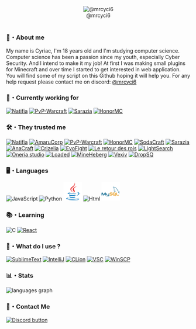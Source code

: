 <div align="center">
  <img style="widht: 150px; height: 150px" src="https://avatars.githubusercontent.com/u/74507367?v=4" alt="@mrcyci6"></img>
</div>
<div align="center">
  <a style="text-decoration: none;" href="https://discord.com/users/1187442455268831232">@mrcyci6</a>
</div>

# 

### 🤙・About me

My name is Cyriac, I'm 18 years old and I'm studying computer science. Computer science has been a passion since my youth, especially Cyber ​​Security. And I intend to make it my job!
At first I was making small plugins for Minecraft and over time I started to get interested in web application. You will find some of my script on this Github hoping it will help you. For any help request please contact me on discord: [@mrcyci6](https://discord.com/users/1187442455268831232)

### 📂・Currently working for

<div>
  <a href="https://natifia.fr/"><img style="width: 50px; height: 50px;" src="https://cdn.discordapp.com/icons/1198231265300725770/64d774c3f7e9abaaf57fe09b97b51eb8.webp" alt="Natifia"></a>
  <a href="https://pvp-warcraft.net/"><img style="width: 50px; height: 50px;" src="https://pvp-warcraft.net/storage/img/favicon2.png" alt="PvP-Warcraft"></a>
  <a href="https://www.sarazia.fr/"><img style="width: 50px; height: 50px;" src="https://www.sarazia.fr/storage/img/icon-sarazia.png" alt="Sarazia"></a>
  <a href="https://honormc.fr/"><img style="width: 50px; height: 50px;" src="https://cdn.discordapp.com/icons/1106615680217915527/33ecd0b2b8a0f6004bd74b793b1ed96a.webp" alt="HonorMC"></a>
</div>

### 🛠️・They trusted me

<div>
  <a href="https://natifia.fr/"><img style="width: 50px; height: 50px;" src="https://cdn.discordapp.com/icons/1198231265300725770/64d774c3f7e9abaaf57fe09b97b51eb8.webp" alt="Natifia"></a>
  <a href="https://discord.gg/amaru"><img style="width: 50px; height: 50px;" src="https://cdn.discordapp.com/icons/514923211050188822/8e0ebcbdd1f7776b027a52209791ceb0.webp" alt="AmaruCorp"></a>
  <a href="https://pvp-warcraft.net/"><img style="width: 50px; height: 50px;" src="https://pvp-warcraft.net/storage/img/favicon2.png" alt="PvP-Warcraft"></a>
  <a href="https://honormc.fr/"><img style="width: 50px; height: 50px;" src="https://cdn.discordapp.com/icons/1106615680217915527/33ecd0b2b8a0f6004bd74b793b1ed96a.webp" alt="HonorMC"></a>
  <a href="https://discord.gg/rncagp9Jus"><img style="width: 50px; height: 50px;" src="https://cdn.discordapp.com/icons/1026889758993023086/03e3d165ccb4965df475f9c06567d199.webp" alt="SodaCraft"></a>
  <a href="https://www.sarazia.fr/"><img style="width: 50px; height: 50px;" src="https://www.sarazia.fr/storage/img/icon-sarazia.png" alt="Sarazia"></a>
  <a href="https://discord.gg/anacraft"><img style="width: 50px; height: 50px;" src="https://cdn.discordapp.com/icons/975485030451269693/be30324d4f4491ed8a2a31607692aed3.webp" alt="AnaCraft"></a>
  <a href="https://discord.gg/crizelia"><img style="width: 50px; height: 50px;" src="https://cdn.discordapp.com/attachments/1054443268940771448/1135640857446453328/logo.png" alt="Crizelia"></a>
  <a href="https://discord.gg/evofight"><img style="width: 50px; height: 50px;" src="https://cdn.discordapp.com/attachments/1054443268940771448/1135641379054309486/logo.png" alt="EvoFight"></a>
  <a href="https://discord.gg/jvkHEkSSRt"><img style="width: 50px; height: 50px;" src="https://cdn.discordapp.com/attachments/1054443268940771448/1135870767184216134/d27cd9032825d1c9202a2b62f0e67a8a.webp" alt="Le retour des rois"></a>
  <a href="https://discord.gg/lightsearch"><img style="width: 50px; height: 50px;" src="https://cdn.discordapp.com/attachments/1054443268940771448/1135643788795183255/logo.png" alt="LightSearch"></a>
  <a href="https://discord.gg/oneriastudios"><img style="width: 50px; height: 50px;" src="https://cdn.discordapp.com/attachments/1054443268940771448/1135870685873442866/9c1dc43db06385e9178d4ee8fbdcc6db.webp" alt="Oneria studio"></a>
  <a href="https://discord.gg/2j4Td6TpCB"><img style="width: 50px; height: 50px;" src="https://cdn.discordapp.com/attachments/1054443268940771448/1135870578096623696/fb78ef0b67889eba285bc2db7d511da0.webp" alt="Loaded"></a>
  <a href="https://discord.gg/mineheberg"><img style="width: 50px; height: 50px;" src="https://cdn.discordapp.com/attachments/1054443268940771448/1135646427092091011/Logo.png" alt="MineHeberg"></a>
  <a href="https://discord.gg/vexiv"><img style="width: 50px; height: 50px;" src="https://cdn.discordapp.com/attachments/1054443268940771448/1135646866483187732/logo.png" alt="Vexiv"></a>
  <a href="https://discord.gg/dropsq"><img style="width: 50px; height: 50px;" src="https://cdn.discordapp.com/attachments/1054443268940771448/1135870357748842536/logo.png" alt="DropSQ">
</div></a>

### 🖥️・Languages

<div>
  <img style="width: 50px; height: 50px;" src="https://upload.wikimedia.org/wikipedia/commons/thumb/6/6a/JavaScript-logo.png/800px-JavaScript-logo.png" alt="JavaScript">
  <img style="width: 50px; height: 50px;" src="https://upload.wikimedia.org/wikipedia/commons/thumb/c/c3/Python-logo-notext.svg/1869px-Python-logo-notext.svg.png" alt="Python">
  <img style="width: 50px; height: 50px;" src="https://raw.githubusercontent.com/devicons/devicon/master/icons/java/java-original.svg" alt="Java">
  <img style="width: 50px; height: 50px;" src="https://cdn-icons-png.flaticon.com/512/732/732212.png" alt="Html">
  <img style="width: 50px; height: 50px;" src="https://raw.githubusercontent.com/devicons/devicon/master/icons/mysql/mysql-original-wordmark.svg" alt="MySQL">
</div>

### 📚・Learning

<div>
  <img style="width: 50px; height: 50;" src="https://upload.wikimedia.org/wikipedia/commons/1/18/C_Programming_Language.svg" alt="C">
  <a href="https://fr.react.dev/"><img style="width: 50px; height: 50;" src="https://icons.veryicon.com/png/o/business/vscode-program-item-icon/react-3.png" alt="React"></a>
</div>

### 🧰・What do I use ?

<div>
  <a href="https://www.sublimetext.com/"><img style="width: 50px; height: 50px;" src="https://upload.wikimedia.org/wikipedia/fr/7/78/Sublime_text_logo.png" alt="SublimeText"></a>
  <a href="https://www.jetbrains.com/fr-fr/idea/"><img style="width: 50px; height: 50px;" src="https://upload.wikimedia.org/wikipedia/commons/thumb/9/9c/IntelliJ_IDEA_Icon.svg/1200px-IntelliJ_IDEA_Icon.svg.png" alt="IntelliJ"></a>
  <a href="https://www.jetbrains.com/fr-fr/clion/"><img style="width: 50px; height: 50px;" src="https://upload.wikimedia.org/wikipedia/commons/thumb/6/62/Clion.svg/105px-Clion.svg.png?20231228070033" alt="CLion"></a>
  <a href="https://code.visualstudio.com/"><img style="width: 50px; height: 50px;" src="https://upload.wikimedia.org/wikipedia/commons/thumb/9/9a/Visual_Studio_Code_1.35_icon.svg/512px-Visual_Studio_Code_1.35_icon.svg.png" alt="VSC"></a>
  <a href="https://winscp.net/eng/download.php"><img style="width: 50px; height: 50px;" src="https://upload.wikimedia.org/wikipedia/commons/d/de/WinSCP_Logo.png" alt="WinSCP"></a>
</div>

### 📊・Stats 

<div>
  <img src="https://github-readme-stats.vercel.app/api/top-langs?username=MrCyci6&locale=en&hide_title=false&layout=compact&card_width=320&langs_count=5&theme=dark&hide_border=true&order=2" width="45%" alt="languages graph"  />
</div>

### 📩・Contact Me

<div>
  <a href="https://discord.com/users/1187442455268831232">
    <img style="width: 25%; height: 25%;" src="https://cdn.discordapp.com/attachments/1054443268940771448/1135652439790473216/discord.jpg" alt="Discord button"/>
  </a>
</div>
